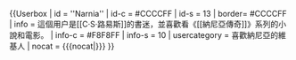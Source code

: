 {{Userbox
| id = ''Narnia''
| id-c = #CCCCFF
| id-s = 13
| border=  #CCCCFF
| info = 這個用户是[[C·S·路易斯]]的書迷，並喜歡看《[[納尼亞傳奇]]》系列的小說和電影。
| info-c = #F8F8FF
| info-s = 10
| usercategory = 喜歡納尼亞的維基人
| nocat = {{{nocat|}}}
}}